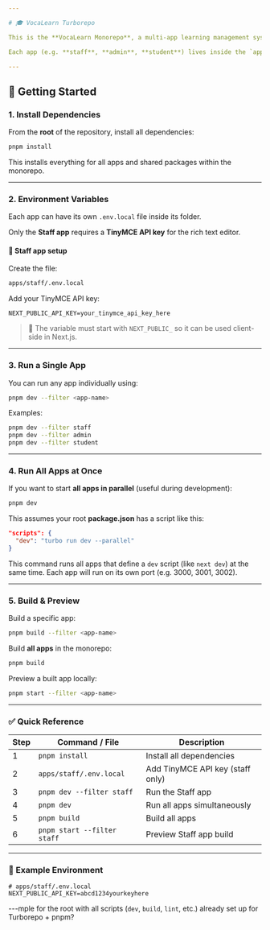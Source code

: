 ```yaml
---

# 🎓 VocaLearn Turborepo

This is the **VocaLearn Monorepo**, a multi-app learning management system (LMS) built with **Next.js**, managed using **Turborepo**, and powered by **pnpm**.

Each app (e.g. **staff**, **admin**, **student**) lives inside the `apps/` directory and shares components, utilities, and configuration from the `packages/` workspace.

---
```


## 🚀 Getting Started

### 1. Install Dependencies

From the **root** of the repository, install all dependencies:

```bash
pnpm install
```

This installs everything for all apps and shared packages within the monorepo.

---

### 2. Environment Variables

Each app can have its own `.env.local` file inside its folder.

Only the **Staff app** requires a **TinyMCE API key** for the rich text editor.

#### 🔑 Staff app setup

Create the file:

```bash
apps/staff/.env.local
```

Add your TinyMCE API key:

```env
NEXT_PUBLIC_API_KEY=your_tinymce_api_key_here
```

> 🧩 The variable must start with `NEXT_PUBLIC_` so it can be used client-side in Next.js.

---

### 3. Run a Single App

You can run any app individually using:

```bash
pnpm dev --filter <app-name>
```

Examples:

```bash
pnpm dev --filter staff
pnpm dev --filter admin
pnpm dev --filter student
```

---

### 4. Run **All Apps** at Once

If you want to start **all apps in parallel** (useful during development):

```bash
pnpm dev
```

This assumes your root **package.json** has a script like this:

```json
"scripts": {
  "dev": "turbo run dev --parallel"
}
```

This command runs all apps that define a `dev` script (like `next dev`) at the same time.
Each app will run on its own port (e.g. 3000, 3001, 3002).

---

### 5. Build & Preview

Build a specific app:

```bash
pnpm build --filter <app-name>
```

Build **all apps** in the monorepo:

```bash
pnpm build
```

Preview a built app locally:

```bash
pnpm start --filter <app-name>
```

---

### ✅ Quick Reference

| Step | Command / File              | Description                      |
| ---- | --------------------------- | -------------------------------- |
| 1    | `pnpm install`              | Install all dependencies         |
| 2    | `apps/staff/.env.local`     | Add TinyMCE API key (staff only) |
| 3    | `pnpm dev --filter staff`   | Run the Staff app                |
| 4    | `pnpm dev`                  | Run all apps simultaneously      |
| 5    | `pnpm build`                | Build all apps                   |
| 6    | `pnpm start --filter staff` | Preview Staff app build          |

---


### 🧩 Example Environment

```env
# apps/staff/.env.local
NEXT_PUBLIC_API_KEY=abcd1234yourkeyhere
```

---mple for the root with all scripts (`dev`, `build`, `lint`, etc.) already set up for Turborepo + pnpm?
